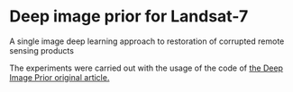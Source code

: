 # Deep image prior for Landsat-7
A single image deep learning approach to restoration of corrupted remote sensing products

The experiments were carried out with the usage of the code of [the Deep Image Prior original article.](https://github.com/DmitryUlyanov/deep-image-prior)

